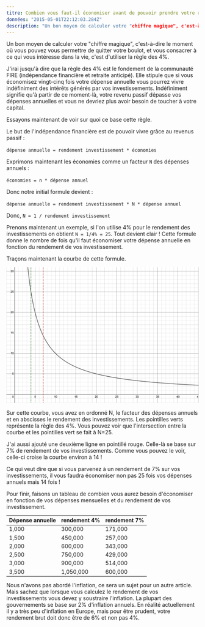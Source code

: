 ```yaml
---
titre: Combien vous faut-il économiser avant de pouvoir prendre votre retraite ?
données: "2015-05-01T22:12:03.284Z"
description: "Un bon moyen de calculer votre "chiffre magique", c'est-à-dire le moment où vous pouvez vous permettre de quitter votre boulot et vous consacrer à ce qui vous intéresse dans la vie, c'est d'utiliser la règle des 4%."
---
```


Un bon moyen de calculer votre "chiffre magique", c'est-à-dire le moment où vous pouvez vous permettre de quitter votre boulot, et vous consacrer à ce qui vous intéresse dans la vie, c'est d'utiliser la règle des 4%.

J'irai jusqu'à dire que la règle des 4% est le fondement de la communauté FIRE (indépendance financière et retraite anticipé). Elle stipule que si vous économisez vingt-cinq fois votre dépense annuelle vous pourrez vivre indéfiniment des intérêts générés par vos investissements. Indéfiniment signifie qu'à partir de ce moment-là, votre revenu passif dépasse vos dépenses annuelles et vous ne devriez plus avoir besoin de toucher à votre capital.

Essayons maintenant de voir sur quoi ce base cette règle.

Le but de l'indépendance financière est de pouvoir vivre grâce au revenus passif :

`dépense annuelle = rendement investissement * économies`

Exprimons maintenant les économies comme un facteur `N` des dépenses annuels :

`économies = n * dépense annuel`

Donc notre initial formule devient :

`dépense annuelle = rendement investissement * N * dépense annuel`

Donc, `N = 1 / rendement investissement`

Prenons maintenant un exemple, si l'on utilise 4% pour le rendement des investissements on obtient `N = 1/4% = 25`. Tout devient clair ! Cette formule donne le nombre de fois qu'il faut économiser votre dépense annuelle en fonction du rendement de vos investissement.

Traçons maintenant la courbe de cette formule.

![Règle des 4%](./regle_des_4_pourcent.png)

Sur cette courbe, vous avez en ordonné N, le facteur des dépenses annuels et en abscisses le rendement des investissements. Les pointilles verts représente la règle des 4%. Vous pouvez voir que l'intersection entre la courbe et les pointilles vert se fait à N=25.

J'ai aussi ajouté une deuxième ligne en pointillé rouge. Celle-là se base sur 7% de rendement de vos investissements. Comme vous pouvez le voir, celle-ci croise la courbe environ à 14 !

Ce qui veut dire que si vous parvenez à un rendement de 7% sur vos investissements, il vous faudra économiser non pas 25 fois vos dépenses annuels mais 14 fois !

Pour finir, faisons un tableau de combien vous aurez besoin d'économiser en fonction de vos dépenses mensuelles et du rendement de vos investissement.

   Dépense annuelle      | rendement 4%         | rendement 7%
 :- | :- | :-
 1,000 | 300,000   | 171,000
 1,500 | 450,000  | 257,000
 2,000 | 600,000 | 343,000
 2,500 | 750,000 | 429,000
 3,000 | 900,000 | 514,000
 3,500 | 1,050,000 | 600,000

Nous n'avons pas abordé l'inflation, ce sera un sujet pour un autre article. Mais sachez que lorsque vous calculez le rendement de vos investissements vous devez y soustraire l'inflation. La plupart des gouvernements se base sur 2% d'inflation annuels. En réalité actuellement il y a très peu d'inflation en Europe, mais pour être prudent, votre rendement brut doit donc être de 6% et non pas 4%.
